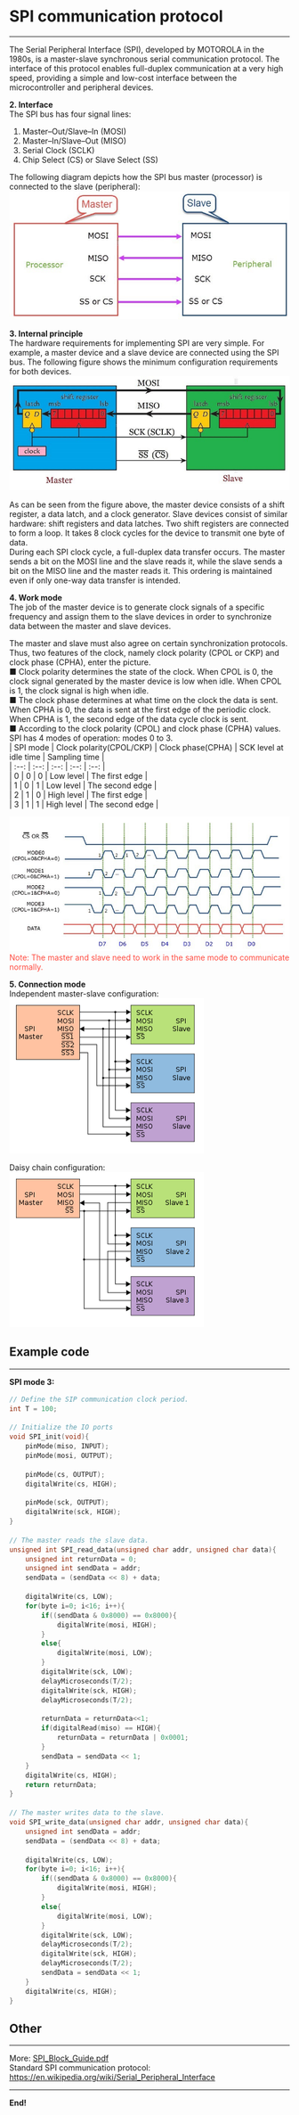 # SPI communication protocol   
----------------------------
The Serial Peripheral Interface (SPI), developed by MOTOROLA in the 1980s, is a master-slave synchronous serial communication protocol. The interface of this protocol enables full-duplex communication at a very high speed, providing a simple and low-cost interface between the microcontroller and peripheral devices.     

**2. Interface**     
The SPI bus has four signal lines:   
1. Master–Out/Slave–In (MOSI)
2. Master–In/Slave–Out (MISO)
3. Serial Clock (SCLK)
4. Chip Select (CS) or Slave Select (SS)

The following diagram depicts how the SPI bus master (processor) is connected to the slave (peripheral):     
![Img](../../_static/resource/spi/img/1img.jpg)        

**3. Internal principle**       
The hardware requirements for implementing SPI are very simple. For example, a master device and a slave device are connected using the SPI bus. The following figure shows the minimum configuration requirements for both devices.     
![Img](../../_static/resource/spi/img/2img.jpg) 

As can be seen from the figure above, the master device consists of a shift register, a data latch, and a clock generator. Slave devices consist of similar hardware: shift registers and data latches. Two shift registers are connected to form a loop. It takes 8 clock cycles for the device to transmit one byte of data.       
During each SPI clock cycle, a full-duplex data transfer occurs. The master sends a bit on the MOSI line and the slave reads it, while the slave sends a bit on the MISO line and the master reads it. This ordering is maintained even if only one-way data transfer is intended.       

**4. Work mode**        
The job of the master device is to generate clock signals of a specific frequency and assign them to the slave devices in order to synchronize data between the master and slave devices.     

The master and slave must also agree on certain synchronization protocols. Thus, two features of the clock, namely clock polarity (CPOL or CKP) and clock phase (CPHA), enter the picture.     
■ Clock polarity determines the state of the clock. When CPOL is 0, the clock signal generated by the master device is low when idle. When CPOL is 1, the clock signal is high when idle.      
■ The clock phase determines at what time on the clock the data is sent. When CPHA is 0, the data is sent at the first edge of the periodic clock. When CPHA is 1, the second edge of the data cycle clock is sent.     
■ According to the clock polarity (CPOL) and clock phase (CPHA) values. SPI has 4 modes of operation: modes 0 to 3.      
| SPI mode | Clock polarity(CPOL/CKP) | Clock phase(CPHA) | SCK level at idle time | Sampling time |   
| :--: | :--: | :--: | :--: | :--: |   
| 0 | 0 | 0 | Low level | The first edge |  
| 1 | 0 | 1 | Low level | The second edge |  
| 2 | 1 | 0 | High level | The first edge |  
| 3 | 1 | 1 | High level | The second edge |   

![Img](../../_static/resource/spi/img/3img.jpg)            
<span style="color: rgb(255, 76, 65);">Note: The master and slave need to work in the same mode to communicate normally.</span>      

**5. Connection mode**     
Independent master-slave configuration:    
![Img](../../_static/resource/spi/img/4img.png)           

Daisy chain configuration:   
![Img](../../_static/resource/spi/img/5img.png)             


## Example code    
---------------
**SPI mode 3:**
```c++
// Define the SIP communication clock period.
int T = 100; 

// Initialize the IO ports
void SPI_init(void){
    pinMode(miso, INPUT);
    pinMode(mosi, OUTPUT);

    pinMode(cs, OUTPUT);
    digitalWrite(cs, HIGH);

    pinMode(sck, OUTPUT);
    digitalWrite(sck, HIGH);
}

// The master reads the slave data.
unsigned int SPI_read_data(unsigned char addr, unsigned char data){
    unsigned int returnData = 0;
    unsigned int sendData = addr;
    sendData = (sendData << 8) + data; 

    digitalWrite(cs, LOW);
    for(byte i=0; i<16; i++){
        if((sendData & 0x8000) == 0x8000){
            digitalWrite(mosi, HIGH);
        }
        else{ 
            digitalWrite(mosi, LOW);
        }
        digitalWrite(sck, LOW);
        delayMicroseconds(T/2);
        digitalWrite(sck, HIGH);
        delayMicroseconds(T/2);

        returnData = returnData<<1;
        if(digitalRead(miso) == HIGH){
            returnData = returnData | 0x0001;
        }
        sendData = sendData << 1;	
    } 
    digitalWrite(cs, HIGH);
    return returnData;
}

// The master writes data to the slave.
void SPI_write_data(unsigned char addr, unsigned char data){
    unsigned int sendData = addr;
    sendData = (sendData << 8) + data;

    digitalWrite(cs, LOW);
    for(byte i=0; i<16; i++){
        if((sendData & 0x8000) == 0x8000){
            digitalWrite(mosi, HIGH);
        }
        else{ 
            digitalWrite(mosi, LOW);
        }
        digitalWrite(sck, LOW);
        delayMicroseconds(T/2);
        digitalWrite(sck, HIGH);
        delayMicroseconds(T/2);
        sendData = sendData << 1;
    }
    digitalWrite(cs, HIGH);
}
```


## Other
--------
More: [SPI_Block_Guide.pdf](../_static/resource/spi/pdf/SPI_Block_Guide.pdf)      
Standard SPI communication protocol: <https://en.wikipedia.org/wiki/Serial_Peripheral_Interface>    

--------
**End!**
